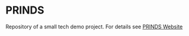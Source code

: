 PRINDS
=====

Repository of a small tech demo project.
For details see [PRINDS Website](http://prinds.herokuapp.com/)
